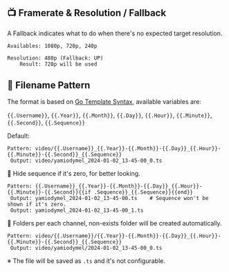 #

## 📺 Framerate & Resolution / Fallback

A Fallback indicates what to do when there's no expected target resolution.

```
Availables: 1080p, 720p, 240p

Resolution: 480p (Fallback: UP)
    Result: 720p will be used
```

## 📄 Filename Pattern

The format is based on [Go Template Syntax](https://pkg.go.dev/text/template), available variables are:

`{{.Username}}`, `{{.Year}}`, `{{.Month}}`, `{{.Day}}`, `{{.Hour}}`, `{{.Minute}}`, `{{.Second}}`, `{{.Sequence}}`

Default:

```
Pattern: video/{{.Username}}_{{.Year}}-{{.Month}}-{{.Day}}_{{.Hour}}-{{.Minute}}-{{.Second}}_{{.Sequence}}
 Output: video/yamiodymel_2024-01-02_13-45-00_0.ts
```

👀 Hide sequence if it's zero, for better looking.

```
Pattern: {{.Username}}_{{.Year}}-{{.Month}}-{{.Day}}_{{.Hour}}-{{.Minute}}-{{.Second}}{{if .Sequence}}_{{.Sequence}}{{end}}
 Output: yamiodymel_2024-01-02_13-45-00.ts    # Sequence won't be shown if it's zero.
 Output: yamiodymel_2024-01-02_13-45-00_1.ts
```

📁 Folders per each channel, non-exists folder will be created automatically.

```
Pattern: video/{{.Username}}/{{.Year}}-{{.Month}}-{{.Day}}_{{.Hour}}-{{.Minute}}-{{.Second}}_{{.Sequence}}
 Output: video/yamiodymel/2024-01-02_13-45-00_0.ts
```

※ The file will be saved as `.ts` and it's not configurable.
